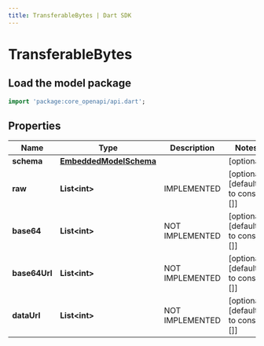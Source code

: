 ```yaml
---
title: TransferableBytes | Dart SDK
---
```


# TransferableBytes

## Load the model package
```dart
import 'package:core_openapi/api.dart';
```

## Properties
Name | Type | Description | Notes
------------ | ------------- | ------------- | -------------
**schema** | [**EmbeddedModelSchema**](EmbeddedModelSchema) |  | [optional] 
**raw** | **List\<int\>** | IMPLEMENTED | [optional] [default to const []]
**base64** | **List\<int\>** | NOT IMPLEMENTED | [optional] [default to const []]
**base64Url** | **List\<int\>** | NOT IMPLEMENTED | [optional] [default to const []]
**dataUrl** | **List\<int\>** | NOT IMPLEMENTED | [optional] [default to const []]




